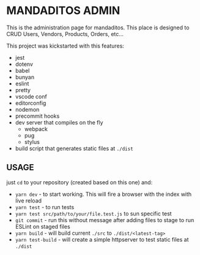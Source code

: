 # MANDADITOS ADMIN

This is the administration page for mandaditos.
This place is designed to CRUD Users, Vendors, Products, Orders, etc...


This project was kickstarted with this features:
  - jest
  - dotenv
  - babel
  - bunyan
  - eslint
  - pretty
  - vscode conf
  - editorconfig
  - nodemon
  - precommit hooks
  - dev server that compiles on the fly
    - webpack
    - pug
    - stylus
  - build script that generates static files at `./dist`

## USAGE

just `cd` to your repository (created based on this one) and:

- `yarn dev` - to start working. This will fire a browser with the index with live reload
- `yarn test` - to run tests
- `yarn test src/path/to/your/file.test.js` to sun specific test
- `git commit` - run this without message after adding files to stage to run ESLint on staged files
- `yarn build` - will build current `./src` to `./dist/<latest-tag>`
- `yarn test-build` - will create a simple httpserver to test static files at `./dist`
